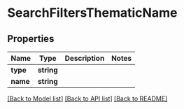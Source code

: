 # SearchFiltersThematicName

## Properties
Name | Type | Description | Notes
------------ | ------------- | ------------- | -------------
**type** | **string** |  | 
**name** | **string** |  | 

[[Back to Model list]](../../README.md#documentation-for-models) [[Back to API list]](../../README.md#documentation-for-api-endpoints) [[Back to README]](../../README.md)

